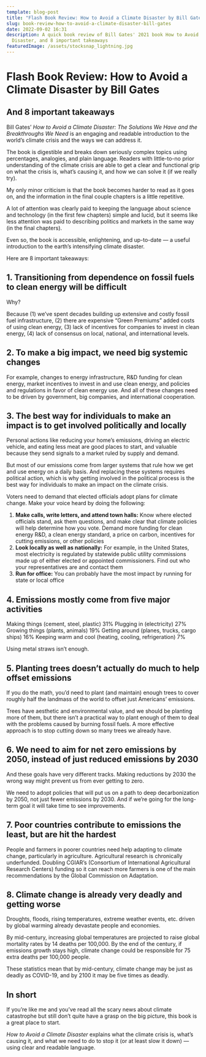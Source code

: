 ```yaml
---
template: blog-post
title: "Flash Book Review: How to Avoid a Climate Disaster by Bill Gates"
slug: book-review-how-to-avoid-a-climate-disaster-bill-gates
date: 2022-09-02 16:31
description: A quick book review of Bill Gates' 2021 book How to Avoid a Climate
  Disaster, and 8 important takeaways
featuredImage: /assets/stocksnap_lightning.jpg
---
```

# Flash Book Review: How to Avoid a Climate Disaster by Bill Gates
## And 8 important takeaways

Bill Gates’ *How to Avoid a Climate Disaster: The Solutions We Have and the Breakthroughs We Need* is an engaging and readable introduction to the world’s climate crisis and the ways we can address it. 

The book is digestible and breaks down seriously complex topics using percentages, analogies, and plain language. Readers with little-to-no prior understanding of the climate crisis are able to get a clear and functional grip on what the crisis is, what’s causing it, and how we can solve it (if we really try).

My only minor criticism is that the book becomes harder to read as it goes on, and the information in the final couple chapters is a little repetitive.

A lot of attention was clearly paid to keeping the language about science and technology (in the first few chapters) simple and lucid, but it seems like less attention was paid to describing politics and markets in the same way (in the final chapters).

Even so, the book is accessible, enlightening, and up-to-date — a useful introduction to the earth’s intensifying climate disaster.

Here are 8 important takeaways:

## 1. Transitioning from dependence on fossil fuels to clean energy will be difficult 
   Why? 

Because (1) we’ve spent decades building up extensive and costly fossil fuel infrastructure, (2) there are expensive “Green Premiums” added costs of using clean energy, (3) lack of incentives for companies to invest in clean energy, (4) lack of consensus on local, national, and international levels.

## 2. To make a big impact, we need big systemic changes

For example, changes to energy infrastructure, R&D funding for clean energy, market incentives to invest in and use clean energy, and policies and regulations in favor of clean energy use. And all of these changes need to be driven by government, big companies, and international cooperation.

## 3. The best way for individuals to make an impact is to get involved politically and locally 

Personal actions like reducing your home’s emissions, driving an electric vehicle, and eating less meat are good places to start, and valuable because they send signals to a market ruled by supply and demand.

But most of our emissions come from larger systems that rule how we get and use energy on a daily basis. And replacing these systems requires political action, which is why getting involved in the political process is the best way for individuals to make an impact on the climate crisis.

Voters need to demand that elected officials adopt plans for climate change. Make your voice heard by doing the following:

1. **Make calls, write letters, and attend town halls:** Know where elected officials stand, ask them questions, and make clear that climate policies will help determine how you vote. Demand more funding for clean energy R&D, a clean energy standard, a price on carbon, incentives for cutting emissions, or other policies
2. **Look locally as well as nationally:** For example, in the United States, most electricity is regulated by statewide public utility commissions made up of either elected or
appointed commissioners. Find out who your representatives are and contact them
3. **Run for office:** You can probably have the most impact by running for state or local office

## 4. Emissions mostly come from five major activities
   Making things (cement, steel, plastic) 31%
   Plugging in (electricity) 27% 
   Growing things (plants, animals) 19% 
   Getting around (planes, trucks, cargo ships) 16% 
   Keeping warm and cool (heating, cooling, refrigeration) 7%

Using metal straws isn’t enough.

## 5. Planting trees doesn’t actually do much to help offset emissions
   If you do the math, you’d need to plant (and maintain) enough trees to cover roughly half the landmass of the world to offset just Americans’ emissions. 

Trees have aesthetic and environmental value, and we should be planting more of them, but there isn’t a practical way to plant enough of them to deal with the problems caused by burning fossil fuels. A more effective approach is to stop cutting down so many trees we already have. 
## 6. We need to aim for net zero emissions by 2050, instead of just reduced emissions by 2030
   And these goals have very different tracks. Making reductions by 2030 the wrong way might prevent us from ever getting to zero. 

We need to adopt policies that will put us on a path to deep decarbonization by 2050, not just fewer emissions by 2030. And if we’re going for the long-term goal it will take time to see improvements. 

## 7. Poor countries contribute to emissions the least, but are hit the hardest
   People and farmers in poorer countries need help adapting to climate change, particularly in agriculture. Agricultural research is chronically underfunded. Doubling CGIAR’s (Consortium of International Agricultural Research Centers) funding so it can reach more farmers is one of the main recommendations by the Global Commission on Adaptation.

## 8. Climate change is already very deadly and getting worse

Droughts, floods, rising temperatures, extreme weather events, etc. driven by global warming already devastate people and economies. 

By mid-century, increasing global temperatures are projected to raise global mortality rates by 14 deaths per 100,000. By the end of the century, if emissions growth stays high, climate change could be responsible for 75 extra deaths per 100,000 people. 

These statistics mean that by mid-century, climate change may be just as deadly as COVID-19, and by 2100 it may be five times as deadly. 
## In short
If you’re like me and you’ve read all the scary news about climate catastrophe but still don’t quite have a grasp on the big picture, this book is a great place to start. 

*How to Avoid a Climate Disaster* explains what the climate crisis is, what’s causing it, and what we need to do to stop it (or at least slow it down) — using clear and readable language.